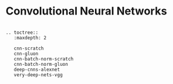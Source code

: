 # Convolutional Neural Networks

```eval_rst

.. toctree::
   :maxdepth: 2

   cnn-scratch
   cnn-gluon
   cnn-batch-norm-scratch
   cnn-batch-norm-gluon
   deep-cnns-alexnet
   very-deep-nets-vgg

```

